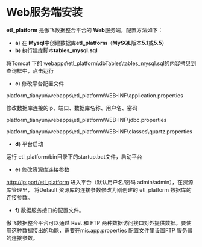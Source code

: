 # Web服务端安装

**etl\_platform** 是傲飞数据整合平台的 **Web**服务端，配置方法如下：

* **a**) 在 **Mysql**中创建数据库**etl\_platform**（**MySQL**版本**5.1**或**5.5**）
* **b**) 执行建库脚本**tables\_mysql.sql**

将Tomcat 下的 webapps\etl\_platform\dbTables\tables\_mysql.sql的内容拷贝到查询框中，点击运行

* **c**) 修改平台配置文件

platform\_tianyun\webapps\etl\_platform\WEB-INF\application.properties

修改数据库连接的ip、端口、数据库名称、用户名、密码

platform\_tianyun\webapps\etl\_platform\WEB-INF\jdbc.properties

platform\_tianyun\webapps\etl\_platform\WEB-INF\classes\quartz.properties

* **d**) 平台启动

运行 etl\_platform\bin目录下的startup.bat文件，启动平台

* **e**) 修改资源库连接参数

[http://ip:port/etl\_platform](http://ip/:port/etl\_platform) 进入平台（默认用户名/密码 admin/admin），在资源库管理里， 将Default 资源库的连接参数修改为刚创建的 etl\_platform 数据库的连接参数。

* **f**) 数据服务接口的配置文件。

傲飞数据整合平台可以通过 Rest 和 FTP 两种数据访问接口对外提供数据。要使用这种数据接出的功能，需要在mis.app.properties 配置文件里设置FTP 服务器的连接参数。
